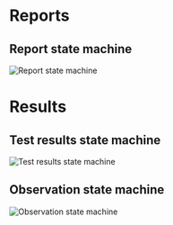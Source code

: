 # Reports

## Report state machine

![Report state machine](https://i.imgur.com/lufqRYL.png)

# Results

## Test results state machine

![Test results state machine](https://i.imgur.com/0yar2z6.png)

## Observation state machine

![Observation state machine](https://i.imgur.com/aQVhFVN.png)
